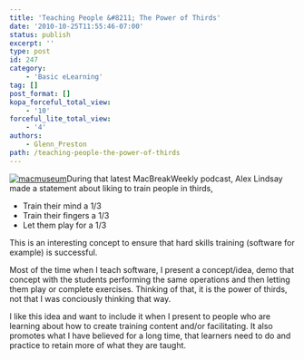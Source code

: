 ```yaml
---
title: 'Teaching People &#8211; The Power of Thirds'
date: '2010-10-25T11:55:46-07:00'
status: publish
excerpt: ''
type: post
id: 247
category:
    - 'Basic eLearning'
tag: []
post_format: []
kopa_forceful_total_view:
    - '10'
forceful_lite_total_view:
    - '4'
authors:
    - Glenn_Preston
path: /teaching-people-the-power-of-thirds
---
```

[![](http://www.netlearningspace.com/bksi_new/wp-content/uploads/2010/10/macmuseum-150x150.jpg "macmuseum")](http://www.netlearningspace.com/bksi_new/wp-content/uploads/2010/10/macmuseum.jpg)During that latest MacBreakWeekly podcast, Alex Lindsay made a statement about liking to train people in thirds,

- Train their mind a 1/3
- Train their fingers a 1/3
- Let them play for a 1/3

This is an interesting concept to ensure that hard skills training (software for example) is successful.

Most of the time when I teach software, I present a concept/idea, demo that concept with the students performing the same operations and then letting them play or complete exercises. Thinking of that, it is the power of thirds, not that I was conciously thinking that way.

I like this idea and want to include it when I present to people who are learning about how to create training content and/or facilitating. It also promotes what I have believed for a long time, that learners need to do and practice to retain more of what they are taught.